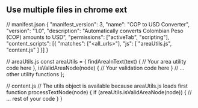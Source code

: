 ## Use multiple files in chrome ext

// manifest.json
{
  "manifest_version": 3,
  "name": "COP to USD Converter",
  "version": "1.0",
  "description": "Automatically converts Colombian Peso (COP) amounts to USD",
  "permissions": ["activeTab", "scripting"],
  "content_scripts": [{
    "matches": ["<all_urls>"],
    "js": [
      "areaUtils.js",
      "content.js"
    ]
  }]
}

// areaUtils.js
const areaUtils = {
    findAreaInText(text) {
        // Your area utility code here
    },
    isValidAreaNode(node) {
        // Your validation code here
    }
    // ... other utility functions
};

// content.js
// The utils object is available because areaUtils.js loads first
function processTextNode(node) {
    if (areaUtils.isValidAreaNode(node)) {
        // ... rest of your code
    }
}
